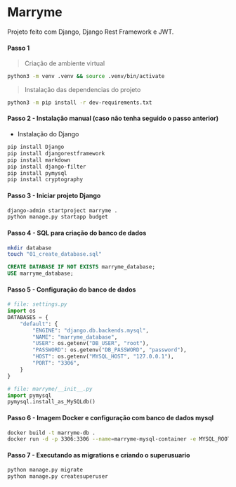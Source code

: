 # Marryme

Projeto feito com Django, Django Rest Framework e JWT.

#### Passo 1
> Criação de ambiente virtual
```bash
python3 -m venv .venv && source .venv/bin/activate
```

> Instalação das dependencias do projeto
```bash
python3 -m pip install -r dev-requirements.txt
```


#### Passo 2 - Instalação manual (caso não tenha seguido o passo anterior)
- Instalação do Django
```bash
pip install Django
pip install djangorestframework
pip install markdown
pip install django-filter
pip install pymysql
pip install cryptography
```

#### Passo 3 - Iniciar projeto Django
```bash
django-admin startproject marryme .
python manage.py startapp budget
```

#### Passo 4 - SQL para criação do banco de dados
```bash
mkdir database
touch "01_create_database.sql"
```

```sql
CREATE DATABASE IF NOT EXISTS marryme_database;
USE marryme_database;
```

#### Passo 5 - Configuração do banco de dados

```python
# file: settings.py
import os
DATABASES = {
    "default": {
        "ENGINE": "django.db.backends.mysql",
        "NAME": "marryme_database",
        "USER": os.getenv("DB_USER", "root"),
        "PASSWORD": os.getenv("DB_PASSWORD", "password"),
        "HOST": os.getenv("MYSQL_HOST", "127.0.0.1"),
        "PORT": "3306",
    }
}
```

```python
# file: marryme/__init__.py
import pymysql
pymysql.install_as_MySQLdb()
```

#### Passo 6 - Imagem Docker e configuração com banco de dados mysql
```bash
docker build -t marryme-db .
docker run -d -p 3306:3306 --name=marryme-mysql-container -e MYSQL_ROOT_PASSWORD=password -e MYSQL_DATABASE=marryme_database marryme-db
```


#### Passo 7 - Executando as migrations e criando o superusuario
```bash
python manage.py migrate
python manage.py createsuperuser
```
